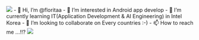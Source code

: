 <img src="https://img.shields.io/badge/Instagram-FF00FF?style=flat-square&logo=Instagram&logoColor=white"/>
- 👋 Hi, I’m @floritaa
- 👀 I’m interested in Android app develop
- 🌱 I’m currently learning IT(Application Development & AI Engineering) in Intel Korea
- 💞️ I’m looking to collaborate on Every countries :-)
- 📫 How to reach me ...!!?

<img src="https://img.shields.io/badge/Android-3DDC84?style=flat-square&logo=Android&logoColor=white"/> 



<!---
floritaa/floritaa is a ✨ special ✨ repository because its `README.md` (this file) appears on your GitHub profile.
You can click the Preview link to take a look at your changes.
--->
